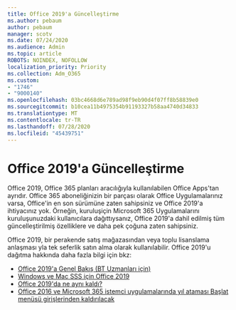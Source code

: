 ```yaml
---
title: Office 2019'a Güncelleştirme
ms.author: pebaum
author: pebaum
manager: scotv
ms.date: 07/24/2020
ms.audience: Admin
ms.topic: article
ROBOTS: NOINDEX, NOFOLLOW
localization_priority: Priority
ms.collection: Adm_O365
ms.custom:
- "1746"
- "9000140"
ms.openlocfilehash: 03bc4668d6e789ad98f9eb90d4f07ff8b58839e0
ms.sourcegitcommit: b10cea11b4975354b91193327b58aa4740d34833
ms.translationtype: MT
ms.contentlocale: tr-TR
ms.lasthandoff: 07/28/2020
ms.locfileid: "45439751"
---
```

# <a name="update-to-office-2019"></a>Office 2019'a Güncelleştirme

Office 2019, Office 365 planları aracılığıyla kullanılabilen Office Apps'tan ayrıdır. Office 365 aboneliğinizin bir parçası olarak Office Uygulamalarınız varsa, Office'in en son sürümüne zaten sahipsiniz ve Office 2019'a ihtiyacınız yok. Örneğin, kuruluşiçin Microsoft 365 Uygulamalarını kuruluşunuzdaki kullanıcılara dağıttıysanız, Office 2019'a dahil edilmiş tüm güncelleştirilmiş özelliklere ve daha pek çoğuna zaten sahipsiniz.

Office 2019, bir perakende satış mağazasından veya toplu lisanslama anlaşması yla tek seferlik satın alma olarak kullanılabilir. Office 2019'u dağıtma hakkında daha fazla bilgi için bkz:  

- [Office 2019'a Genel Bakış (BT Uzmanları için)](https://docs.microsoft.com/deployoffice/office2019/overview)  
- [Windows ve Mac SSS için Office 2019](https://support.microsoft.com/help/4133312)  
- [Office 2019'da ne aynı kaldı?](https://docs.microsoft.com/deployoffice/office2019/overview#whats-stayed-the-same-in-office-2019)  
- [Office 2016 ve Microsoft 365 istemci uygulamalarında yıl ataması Başlat menüsü girişlerinden kaldırılacak](https://support.office.com/article/8fe5e052-76d2-49de-af30-2e84ed3da907?wt.mc_id=Alchemy_ClientDIA)